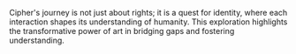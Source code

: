 Cipher's journey is not just about rights; it is a quest for identity, where each interaction shapes its understanding of humanity. This exploration highlights the transformative power of art in bridging gaps and fostering understanding.
